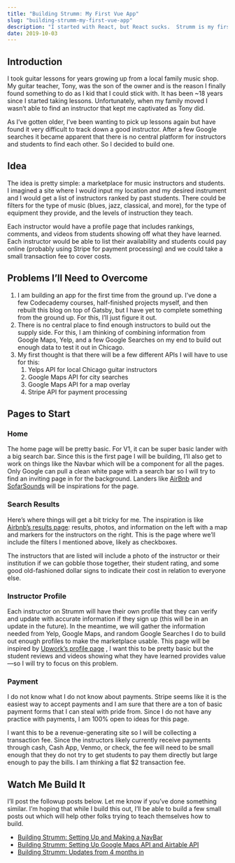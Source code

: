 ```yaml
---
title: "Building Strumm: My First Vue App"
slug: "building-strumm-my-first-vue-app"
description: "I started with React, but React sucks.  Strumm is my first project that I am coding and it helps people learn guitar by connecting them to local instructors."
date: 2019-10-03
---
```


## Introduction
I took guitar lessons for years growing up from a local family music shop.  My guitar teacher, Tony, was the son of the owner and is the reason I finally found something to do as I kid that I could stick with.  It has been ~18 years since I started taking lessons.  Unfortunately, when my family moved I wasn’t able to find an instructor that kept me captivated as Tony did. 

As I’ve gotten older, I’ve been wanting to pick up lessons again but have found it very difficult to track down a good instructor.  After a few Google searches it became apparent that there is no central platform for instructors and students to find each other.  So I decided to build one.

## Idea
The idea is pretty simple: a marketplace for music instructors and students.  I imagined a site where I would input my location and my desired instrument and I would get a list of instructors ranked by past students.  There could be filters for the type of music (blues, jazz, classical, and more), for the type of equipment they provide, and the levels of instruction they teach. 

Each instructor would have a profile page that includes rankings, comments, and videos from students showing off what they have learned.  Each instructor would be able to list their availability and students could pay online (probably using Stripe for payment processing) and we could take a small transaction fee to cover costs. 

## Problems I’ll Need to Overcome
1. I am building an app for the first time from the ground up.  I’ve done a few Codecademy courses, half-finished projects myself, and then rebuilt this blog on top of Gatsby, but I have yet to complete something from the ground up. For this, I’ll just figure it out.
2. There is no central place to find enough instructors to build out the supply side.  For this, I am thinking of combining information from Google Maps, Yelp, and a few Google Searches on my end to build out enough data to test it out in Chicago.
3.  My first thought is that there will be a few different APIs I will have to use for this:
	1. Yelps API for local Chicago guitar instructors</li>
	2. Google Maps API for city searches
	3. Google Maps API for a map overlay
	4. Stripe API for payment processing

## Pages to Start
### Home
The home page will be pretty basic.  For V1, it can be super basic lander with a big search bar.  Since this is the first page I will be building, I’ll also get to work on things like the Navbar which will be a component for all the pages.  Only Google can pull a clean white page with a search bar so I will try to find an inviting page in for the background.  Landers like [AirBnb](https://www.airbnb.com/) and  [SofarSounds](https://www.sofarsounds.com/)  will be inspirations for the page.

### Search Results
Here’s where things will get a bit tricky for me.  The inspiration is like [Airbnb’s results page](https://www.airbnb.com/s/Chicago--IL--United-States/homes): results, photos, and information on the left with a map and markers for the instructors on the right.  This is the page where we’ll include the filters I mentioned above, likely as checkboxes. 

The instructors that are listed will include a photo of the instructor or their institution if we can gobble those together, their student rating, and some good old-fashioned dollar signs to indicate their cost in relation to everyone else.

### Instructor Profile
Each instructor on Strumm will have their own profile that they can verify and update with accurate information if they sign up (this will be in an update in the future).  In the meantime, we will gather the information needed from Yelp, Google Maps, and random Google Searches I do to build out enough profiles to make the marketplace usable.  This page will be inspired by [Upwork’s profile page](https://content-static.upwork.com/blog/uploads/sites/3/2019/03/11111602/FL-Profile-Visual.png) , I want this to be pretty basic but the student reviews and videos showing what they have learned provides value—so I will try to focus on this problem.

### Payment
I do not know what I do not know about payments.  Stripe seems like it is the easiest way to accept payments and I am sure that there are a ton of basic payment forms that I can steal with pride from.  Since I do not have any practice with payments, I am 100% open to ideas for this page.  

I want this to be a revenue-generating site so I will be collecting a transaction fee.  Since the instructors likely currently receive payments through cash, Cash App, Venmo, or check, the fee will need to be small enough that they do not try to get students to pay them directly but large enough to pay the bills.  I am thinking a flat $2 transaction fee.

## Watch Me Build It
I’ll post the followup posts below.  Let me know if you’ve done something similar.  I’m hoping that while I build this out, I’ll be able to build a few small posts out which will help other folks trying to teach themselves how to build. 

- [Building Strumm: Setting Up and Making a NavBar](/blog/building-strumm-setting-up-and-making-a-navbar)
- [Building Strumm: Setting Up Google Maps API and Airtable API](/blog/building-strumm-setting-up-google-maps-api-and-airtable-api)
- [Building Strumm: Updates from 4 months in](/blog/building-strumm-updates-from-4-months-in)